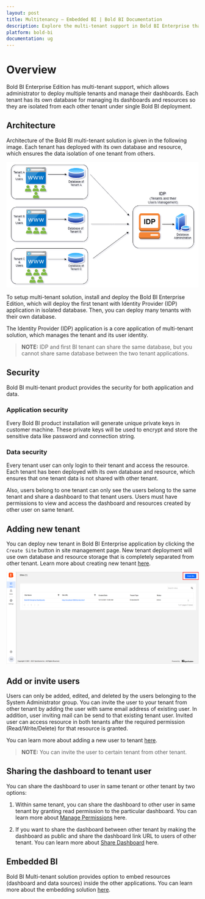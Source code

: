 ```yaml
---
layout: post
title: Multitenancy – Embedded BI | Bold BI Documentation
description: Explore the multi-tenant support in Bold BI Enterprise that lets you deploy multiple tenants in same machine isolated from each other.
platform: bold-bi
documentation: ug
---
```


# Overview 	

Bold BI Enterprise Edition has multi-tenant support, which allows administrator to deploy multiple tenants and manage their dashboards. Each tenant has its own database for managing its dashboards and resources so they are isolated from each other tenant under single Bold BI deployment.    

## Architecture

Architecture of the Bold BI multi-tenant solution is given in the following image. Each tenant has deployed with its own database and resource, which ensures the data isolation of one tenant from others.

![MultiTenant Architecture](/static/assets/embedded/multi-tenancy/images/multi-tenant-architect.png)

To setup multi-tenant solution, install and deploy the Bold BI Enterprise Edition, which will deploy the first tenant with Identity Provider (IDP) application in isolated database. Then, you can deploy many tenants with their own database. 

The Identity Provider (IDP) application is a core application of multi-tenant solution, which manages the tenant and its user identity.

> **NOTE:**  IDP and first BI tenant can share the same database, but you cannot share same database between the two tenant applications.

## Security

Bold BI multi-tenant product provides the security for both application and data.

### Application security

Every Bold BI product installation will generate unique private keys in customer machine. These private keys will be used to encrypt and store the sensitive data like password and connection string.

### Data security

Every tenant user can only login to their tenant and access the resource. Each tenant has been deployed with its own database and resource, which ensures that one tenant data is not shared with other tenant.

Also, users belong to one tenant can only see the users belong to the same tenant and share a dashboard to that tenant users. Users must have permissions to view and access the dashboard and resources created by other user on same tenant.  

## Adding new tenant

You can deploy new tenant in Bold BI Enterprise application by clicking the `Create Site` button in site management page. New tenant deployment will use own database and resource storage that is completely separated from other tenant. Learn more about creating new tenant [here](/embedded-bi/multi-tenancy/create-new-site/).

![Create Site](/static/assets/embedded/multi-tenancy/images/create-button.png)

## Add or invite users

Users can only be added, edited, and deleted by the users belonging to the System Administrator group. You can invite the user to your tenant from other tenant by adding the user with same email address of existing user. In addition, user inviting mail can be send to that existing tenant user. Invited user can access resource in both tenants after the required permission (Read/Write/Delete) for that resource is granted.  

You can learn more about adding a new user to tenant [here](/embedded-bi/managing-resources/manage-users/).   

> **NOTE:**  You can invite the user to certain tenant from other tenant.  

## Sharing the dashboard to tenant user

You can share the dashboard to user in same tenant or other tenant by two options:
1.	Within same tenant, you can share the dashboard to other user in same tenant by granting read permission to the particular dashboard. You can learn more about
[Manage Permissions](/embedded-bi/working-with-dashboards/share-dashboards/manage-permissions/) here. 

2.	If you want to share the dashboard between other tenant by making the dashboard as public and share the dashboard link URL to users of other tenant. You can learn more about [Share Dashboard](/embedded-bi/working-with-dashboards/share-dashboards/public-dashboards/) here.
 
## Embedded BI
Bold BI Multi-tenant solution provides option to embed resources (dashboard and data sources) inside the other applications. You can learn more about the embedding solution [here](/embedded-bi/overview/).